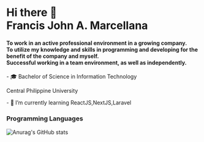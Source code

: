 <h1>Hi there 👋 
<br>Francis John A. Marcellana</h1>
<h4>To work in an active professional environment in a growing company.<br>To utilize my knowledge and skills in programming and developing for the benefit of the company and myself.<br>Successful working in a team environment, as well as independently.</h4>
<p>- 🎓 Bachelor of Science in Information Technology</p>
<p>Central Philippine University</p>
<p>- 🌱 I’m currently learning ReactJS,NextJS,Laravel</p>
<h3>Programming Languages</h3>

![Anurag's GitHub stats](https://github-readme-stats.vercel.app/api?username=francis&theme=dark&show_icons=true)
